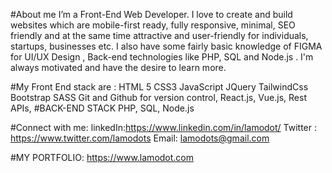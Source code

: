 #About me
I’m a Front-End Web Developer. I love to create and build websites which are mobile-first ready, fully responsive, minimal, SEO friendly and at the same time attractive and user-friendly for individuals, startups, businesses etc. I also have some fairly basic knowledge of FIGMA for UI/UX Design , Back-end technologies like PHP, SQL and Node.js . I'm always motivated and have the desire to learn more.

#My Front End stack are :
HTML 5
CSS3
JavaScript
JQuery
TailwindCss
Bootstrap
SASS
Git and Github for version control,
React.js,
Vue.js,
Rest APIs,
#BACK-END STACK
PHP,
SQL,
Node.js

#Connect with me:
linkedIn:https://www.linkedin.com/in/lamodot/
Twitter : https://www.twitter.com/lamodots
Email: lamodots@gmail.com

#MY PORTFOLIO:
https://www.lamodot.com
